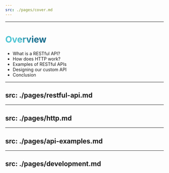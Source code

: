 ```yaml
---
src: ./pages/cover.md
---
```


---

# Overview

- What is a RESTful API?
- How does HTTP work?
- Examples of RESTful APIs
- Designing our custom API
- Conclusion

<style>
h1 {
  background-color: #2B90B6;
  background-image: linear-gradient(45deg, #4EC5D4 10%, #146b8c 20%);
  background-size: 100%;
  -webkit-background-clip: text;
  -moz-background-clip: text;
  -webkit-text-fill-color: transparent;
  -moz-text-fill-color: transparent;
}
</style>

---
src: ./pages/restful-api.md
---

---
src: ./pages/http.md
---

---
src: ./pages/api-examples.md
---

---
src: ./pages/development.md
---
